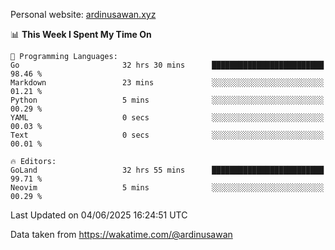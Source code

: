 Personal website: [ardinusawan.xyz](https://ardinusawan.xyz)

<!--START_SECTION:waka-->
📊 **This Week I Spent My Time On** 

```text
💬 Programming Languages: 
Go                       32 hrs 30 mins      █████████████████████████   98.46 % 
Markdown                 23 mins             ░░░░░░░░░░░░░░░░░░░░░░░░░   01.21 % 
Python                   5 mins              ░░░░░░░░░░░░░░░░░░░░░░░░░   00.29 % 
YAML                     0 secs              ░░░░░░░░░░░░░░░░░░░░░░░░░   00.03 % 
Text                     0 secs              ░░░░░░░░░░░░░░░░░░░░░░░░░   00.01 % 

🔥 Editors: 
GoLand                   32 hrs 55 mins      █████████████████████████   99.71 % 
Neovim                   5 mins              ░░░░░░░░░░░░░░░░░░░░░░░░░   00.29 % 
```


 Last Updated on 04/06/2025 16:24:51 UTC
<!--END_SECTION:waka-->
Data taken from https://wakatime.com/@ardinusawan
